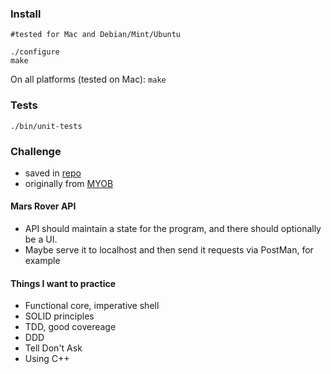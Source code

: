 ### Install

    #tested for Mac and Debian/Mint/Ubuntu

    ./configure
    make

On all platforms (tested on Mac): `make`

### Tests

    ./bin/unit-tests

### Challenge

- saved in [repo](/challange)
- originally from [MYOB](https://github.com/MYOB-Technology/General_Developer/blob/master/katas/kata-mars-rover/kata-mars-rover.md)

#### Mars Rover API

- API should maintain a state for the program, and there should optionally be a UI.
- Maybe serve it to localhost and then send it requests via PostMan, for example

#### Things I want to practice

- Functional core, imperative shell
- SOLID principles
- TDD, good covereage
- DDD
- Tell Don't Ask
- Using C++

